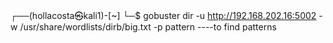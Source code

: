 ┌──(hollacosta㉿kali1)-[~]
└─$ gobuster dir -u http://192.168.202.16:5002 -w /usr/share/wordlists/dirb/big.txt -p pattern                                                                                               ----to find patterns



